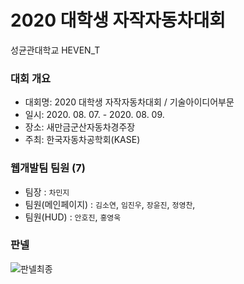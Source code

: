 # 2020 대학생 자작자동차대회
성균관대학교 HEVEN_T

### 대회 개요
* 대회명: 2020 대학생 자작자동차대회 / 기술아이디어부문
* 일시: 2020. 08. 07. - 2020. 08. 09.
* 장소: 새만금군산자동차경주장
* 주최: 한국자동차공학회(KASE)

### 웹개발팀 팀원 (7)
- 팀장 : `차민지`
- 팀원(메인페이지) : `김소연`, `임진우`, `장윤진`, `정영찬`,
- 팀원(HUD) : `안호진`, `홍영욱`

### 판넬

![판넬최종](https://user-images.githubusercontent.com/41565118/94756456-8e478780-03d2-11eb-90c4-2add174d8ebd.png)
